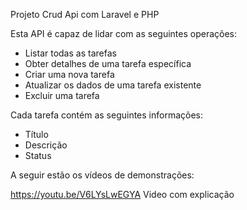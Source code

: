 Projeto Crud Api com Laravel e PHP

Esta API é capaz de lidar com as seguintes operações:
   - Listar todas as tarefas
   - Obter detalhes de uma tarefa específica
   - Criar uma nova tarefa
   - Atualizar os dados de uma tarefa existente
   - Excluir uma tarefa

Cada tarefa contém as seguintes informações:
   - Título
   - Descrição
   - Status

A seguir estão os vídeos de demonstrações:

https://youtu.be/V6LYsLwEGYA
Video com explicação



